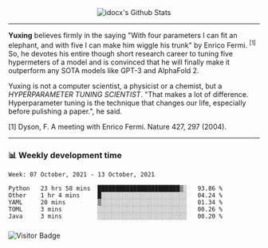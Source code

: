 <div align="center">
    <img align="center" src="https://github-readme-stats.vercel.app/api?username=idocx&show_icons=true&count_private=true&hide_border=true" alt="idocx's Github Stats"></img>
</div>

---

**Yuxing** believes firmly in the saying "With four parameters I can fit an elephant, and with five I can make him wiggle his trunk" by Enrico Fermi. <sup>[1]</sup> So, he devotes his entire though short research career to tuning five hypermeters of a model and is convinced that he will finally make it outperform any SOTA models like GPT-3 and AlphaFold 2.

Yuxing is not a computer scientist, a physicist or a chemist, but a *HYPERPARAMETER TUNING SCIENTIST*. "That makes a lot of difference. Hyperparameter tuning is the technique that changes our life, especially before pulishing a paper.", he said.

[1] Dyson, F. A meeting with Enrico Fermi. Nature 427, 297 (2004).


---

### 📊 Weekly development time
<!--START_SECTION:waka-->
```text
Week: 07 October, 2021 - 13 October, 2021

Python   23 hrs 58 mins  ███████████████████████▒░   93.86 % 
Other    1 hr 4 mins     █░░░░░░░░░░░░░░░░░░░░░░░░   04.24 % 
YAML     20 mins         ▒░░░░░░░░░░░░░░░░░░░░░░░░   01.34 % 
TOML     3 mins          ░░░░░░░░░░░░░░░░░░░░░░░░░   00.26 % 
Java     3 mins          ░░░░░░░░░░░░░░░░░░░░░░░░░   00.20 % 
```
<!--END_SECTION:waka-->

### 

![Visitor Badge](https://visitor-badge.laobi.icu/badge?page_id=idocx.idocx)